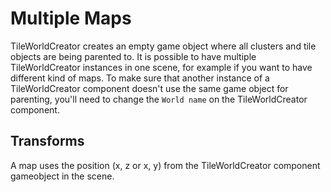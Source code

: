 # Multiple Maps

TileWorldCreator creates an empty game object where all clusters and tile objects are being parented to.
It is possible to have multiple TileWorldCreator instances in one scene, for example if you want to have different kind of maps.
To make sure that another instance of a TileWorldCreator component doesn't use the same game object for parenting, you'll need
to change the `World name` on the TileWorldCreator component. 

## Transforms
A map uses the position (x, z or x, y) from the TileWorldCreator component gameobject in the scene.
